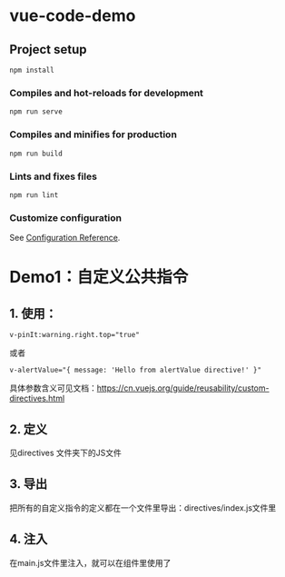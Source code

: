 # vue-code-demo

## Project setup
```
npm install
```

### Compiles and hot-reloads for development
```
npm run serve
```

### Compiles and minifies for production
```
npm run build
```

### Lints and fixes files
```
npm run lint
```

### Customize configuration
See [Configuration Reference](https://cli.vuejs.org/config/).
 
 # Demo1：自定义公共指令

 ## 1. 使用：
 ```
 v-pinIt:warning.right.top="true"
 ```
 或者
 ```
 v-alertValue="{ message: 'Hello from alertValue directive!' }"
 ```

 具体参数含义可见文档：<https://cn.vuejs.org/guide/reusability/custom-directives.html>

## 2. 定义
见directives 文件夹下的JS文件

## 3. 导出
把所有的自定义指令的定义都在一个文件里导出：directives/index.js文件里

## 4. 注入

在main.js文件里注入，就可以在组件里使用了
